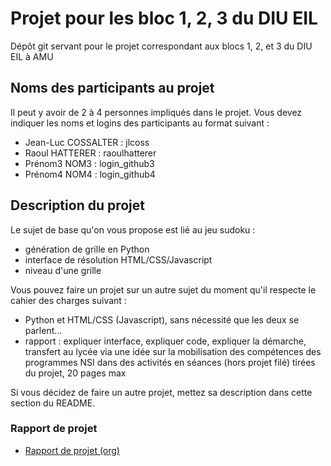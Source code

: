 # Projet pour les bloc 1, 2, 3 du DIU EIL

Dépôt git servant pour le projet correspondant aux blocs 1, 2, et 3 du DIU EIL à AMU

## Noms des participants au projet

Il peut y avoir de 2 à 4 personnes impliqués dans le projet. Vous devez indiquer les noms et logins des participants au format suivant :

- Jean-Luc COSSALTER : jlcoss
- Raoul HATTERER : raoulhatterer
- Prénom3 NOM3 : login_github3
- Prénom4 NOM4 : login_github4

## Description du projet

Le sujet de base qu'on vous propose est lié au jeu sudoku :

- génération de grille en Python
- interface de résolution HTML/CSS/Javascript
- niveau d'une grille

Vous pouvez faire un projet sur un autre sujet du moment qu'il respecte le cahier des charges suivant :

- Python et HTML/CSS (Javascript), sans nécessité que les deux se parlent…
- rapport : expliquer interface, expliquer code, expliquer la démarche, transfert au lycée via une idée sur la mobilisation des compétences des programmes NSI dans des activités en séances (hors projet filé) tirées du projet, 20 pages max

Si vous décidez de faire un autre projet, mettez sa description dans cette section du README. 

### Rapport de projet


* [Rapport de projet (org)](https://github.com/L2InfoAMU/diu-eil-project123-lycee_mediterranee/blob/master/rapport_projet_sudoku.org)
